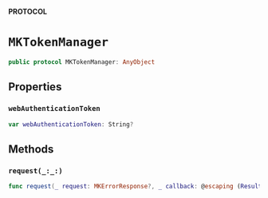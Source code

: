 **PROTOCOL**

# `MKTokenManager`

```swift
public protocol MKTokenManager: AnyObject
```

## Properties
### `webAuthenticationToken`

```swift
var webAuthenticationToken: String?
```

## Methods
### `request(_:_:)`

```swift
func request(_ request: MKErrorResponse?, _ callback: @escaping (Result<String, Error>) -> Void)
```
